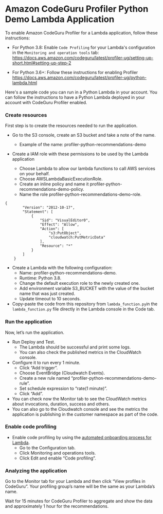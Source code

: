 # Amazon CodeGuru Profiler Python Demo Lambda Application

To enable Amazon CodeGuru Profiler for a Lambda application, follow these instructions:
* For Python 3.8: Enable `Code Profiling` for your Lambda's configuration in the `Monitoring and operation tools` tab: https://docs.aws.amazon.com/codeguru/latest/profiler-ug/setting-up-short.html#setting-up-step-2

* For Python 3.6+: Follow these instructions for enabling Profiler https://docs.aws.amazon.com/codeguru/latest/profiler-ug/python-lambda.html

Here's a sample code you can run in a Python Lambda in your account. You can follow the instructions to have a Python Lambda deployed in your account with CodeGuru Profiler enabled.

### Create resources

First step is to create the resources needed to run the application.

* Go to the S3 console, create an S3 bucket and take a note of the name.
    * Example of the name: profiler-python-recommendations-demo

* Create a IAM role with these permissions to be used by the Lambda application
    * Choose Lambda to allow our lambda functions to call AWS services on your behalf.
    * Choose AWSLambdaBasicExecutionRole.
    * Create an inline policy and name it profiler-python-recommendations-demo-policy.
    * Name the role profiler-python-recommendations-demo-role.
```
{
        "Version": "2012-10-17",
        "Statement": [
            {
                "Sid": "VisualEditor0",
                "Effect": "Allow",
                "Action": [
                    "s3:PutObject",
                    "cloudwatch:PutMetricData"
                ],
                "Resource": "*"
            }
        ]
    }
```
* Create a Lambda with the following configuration:
    * Name: profiler-python-recommendations-demo.
    * Runtime: Python 3.8.
    * Change the default execution role to the newly created one.
    * Add environment variable S3_BUCKET with the value of the bucket name that was just created.
    * Update timeout to 10 seconds.
* Copy-paste the code from this repository from `lambda_function.py`in the `lambda_function.py` file directly in the Lambda console in the Code tab.

### Run the application

Now, let’s run the application.

* Run Deploy and Test.
    * The Lambda should be successful and print some logs.
    * You can also check the published metrics in the CloudWatch console.
* Configure it to run every 1 minute.
    * Click “Add trigger”.
    * Choose EventBridge (Cloudwatch Events).
    * Create a new rule named “profiler-python-recommendations-demo-rule”.
    * Set schedule expression to “rate(1 minute)”.
    * Click “Add”.
* You can check now the Monitor tab to see the CloudWatch metrics about invocations, duration, success and others.
* You can also go to the Cloudwatch console and see the metrics the application is publishing in the customer namespace as part of the code.

### Enable code profiling

* Enable code profiling by using the [automated onboarding process for Lambda](https://aws.amazon.com/about-aws/whats-new/2021/07/amazon-codeguru-profiler-announces-automated-onboarding-process-aws-lambda-functions/).
    * Go to the Configuration tab.
    * Click Monitoring and operations tools.
    * Click Edit and enable “Code profiling”.

### Analyzing the application

Go to the Monitor tab for your Lambda and then click “View profiles in CodeGuru”. Your profiling group’s name will be the same as your Lambda’s name.

Wait for 15 minutes for CodeGuru Profiler to aggregate and show the data and approximately 1 hour for the recommendations.
